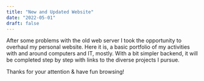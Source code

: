 ```yaml
---
title: "New and Updated Website"
date: "2022-05-01"
draft: false
---
```


After some problems with the old web server I took the opportunity to overhaul my personal website.
Here it is, a basic portfolio of my activities with and around computers and IT, mostly.
With a bit simpler backend, it will be completed step by step with links to the diverse projects I pursue.

Thanks for your attention & have fun browsing!
